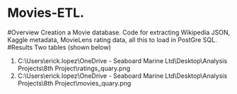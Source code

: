 # Movies-ETL.
#Overview
Creation a Movie database. Code for extracting Wikipedia JSON, Kaggle metadata, MovieLens rating data, all this to load in PostGre SQL.
#Results
Two tables (shown below)
1. C:\Users\erick.lopez\OneDrive - Seaboard Marine Ltd\Desktop\Analysis Projects\8th Project\ratings_quary.png
2. C:\Users\erick.lopez\OneDrive - Seaboard Marine Ltd\Desktop\Analysis Projects\8th Project\movies_quary.png

